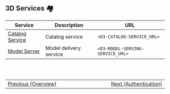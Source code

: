 ## 3D Services :houses: <!-- {docsify-ignore} -->
| Service | Description | URL |
|-|-|-|
| [Catalog Service](/getting-started/3d/services/csw_service.md) | Catalog service | `<D3-CATALOG-SERVICE_URL>` |
| [Model Server](/getting-started/3d/services/model_server.md) | Model delivery service | `<D3-MODEL-SERVING-SERVICE_URL>` |

<br/>
<br/>
<table style=" width: 100%; display: table !important;">
    <tbody>
        <tr>
            <td align="left">
                <a href="#/getting-started/3d/3d_overview">Previous (Overview)</a>
            </td>
            <td align="right">
                <a href="#/getting-started/3d/3d_authentication">Next (Authentication)</a>
            </td>
        </tr>
    </tbody>
</table>
